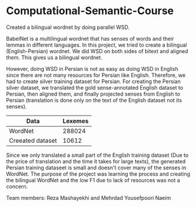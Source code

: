 # Computational-Semantic-Course

Created a bilingual wordnet by doing parallel WSD.

BabelNet is a multilingual wordnet that has senses of words and their lemmas in different languages. 
In this project, we tried to create a bilingual (English-Persian) wordnet. We did WSD on both sides of bitext and aligned them. This gives us a bilingual wordnet.

However, doing WSD in Persian is not as easy as doing WSD in English since there are not many resources for Persian like English. Therefore, we had to 
create silver training dataset for Persian. For creating the Persian silver dataset, we translated the gold sense-annotated English dataset to Persian, then aligned them, and finally projected senses from English to Persian (translation is done only on the text of the English dataset not its senses).

| Data | Lexemes | 
| ------------- | ------------- | 
| WordNet  | 288024 | 
| Creeated dataset  | 10612 |

Since we only translated a small part of the English training dataset (Due to the price of translation and the time it takes for large texts), the generated Persian training dataseet is small and doesn't cover many of the senses in WordNet. 
The purpose of the project was learning the process and creating the bilingual WordNet and the low F1 due to lack of resources was not a concern.

Team members: Reza Mashayekhi and Mehrdad Yousefpoori Naeim 
